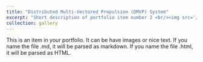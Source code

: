 ```yaml
---
title: "Distributed Multi-Vectored Propulsion (DMVP) System"
excerpt: "Short description of portfolio item number 2 <br/><img src='/images/DMVP.png'>"
collection: gallery
---
```


This is an item in your portfolio. It can be have images or nice text. If you name the file .md, it will be parsed as markdown. If you name the file .html, it will be parsed as HTML. 
